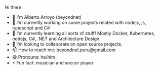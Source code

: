 Hi there 

- 👋 I'm Alberto Arroyo (beyondnet) 
- 🔭 I’m currently working on some projects related with nodejs, js, typescript and C#
- 🌱 I’m currently learning all sorts of stuff! Mostly Docker, Kubernetes, nodejs, C#, .NET and Architecture Design.
- 👯 I’m looking to collaborate on open source projects.
- 📫 How to reach me: beyondnet.peru@gmail.com
- 😄 Pronouns: he/him
- ⚡ Fun fact: musician and soccer player


